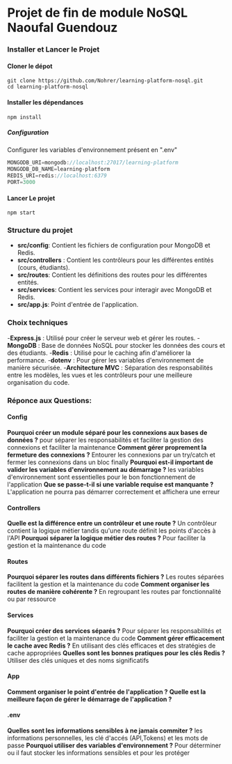 # Projet de fin de module NoSQL Naoufal Guendouz

### Installer et Lancer le Projet
#### Cloner le dépot
```shell
git clone https://github.com/Nohrer/learning-platform-nosql.git
cd learning-platform-nosql
```

#### Installer les dépendances
```shell
npm install
```

##### Configuration
Configurer les variables d'environnement présent en ".env"
```javascript
MONGODB_URI=mongodb://localhost:27017/learning-platform
MONGODB_DB_NAME=learning-platform
REDIS_URI=redis://localhost:6379
PORT=3000
```

#### Lancer Le projet
```shell
npm start
```

### Structure du projet

- **src/config**: Contient les fichiers de configuration pour MongoDB et Redis.
- **src/controllers** : Contient les contrôleurs pour les différentes entités (cours, étudiants).
- **src/routes**: Contient les définitions des routes pour les différentes entités.
- **src/services**: Contient les services pour interagir avec MongoDB et Redis.
- **src/app.js**: Point d'entrée de l'application.

### Choix techniques
-**Express.js** : Utilisé pour créer le serveur web et gérer les routes.
-**MongoDB** : Base de données NoSQL pour stocker les données des cours et des étudiants.
-**Redis** : Utilisé pour le caching afin d'améliorer la performance.
-**dotenv** : Pour gérer les variables d'environnement de manière sécurisée.
-**Architecture MVC** : Séparation des responsabilités entre les modèles, les vues et les contrôleurs pour une meilleure organisation du code.

### Réponce aux Questions:

#### Config
**Pourquoi créer un module séparé pour les connexions aux bases de données ?**
pour séparer les responsabilités et faciliter la gestion des connexions et faciliter la maintenance
**Comment gérer proprement la fermeture des connexions ?**
Entourer les connexions par un try/catch et fermer les connexions dans un bloc finally
**Pourquoi est-il important de valider les variables d'environnement au démarrage ?**
les variables d'environnement sont essentielles pour le bon fonctionnement de l'application
**Que se passe-t-il si une variable requise est manquante ?**
L'application ne pourra pas démarrer correctement et affichera une erreur

#### Controllers
**Quelle est la différence entre un contrôleur et une route ?**
Un contrôleur contient la logique métier tandis qu'une route définit les points d'accès à l'API
**Pourquoi séparer la logique métier des routes ?**
Pour faciliter la gestion et la maintenance du code

#### Routes
**Pourquoi séparer les routes dans différents fichiers ?**
Les routes séparées facilitent la gestion et la maintenance du code
**Comment organiser les routes de manière cohérente ?**
En regroupant les routes par fonctionnalité ou par ressource

#### Services
**Pourquoi créer des services séparés ?**
Pour séparer les responsabilités et faciliter la gestion et la maintenance du code
**Comment gérer efficacement le cache avec Redis ?**
En utilisant des clés efficaces et des stratégies de cache appropriées
**Quelles sont les bonnes pratiques pour les clés Redis ?**
Utiliser des clés uniques et des noms significatifs

#### App
**Comment organiser le point d'entrée de l'application ?**
**Quelle est la meilleure façon de gérer le démarrage de l'application ?**

#### .env
**Quelles sont les informations sensibles à ne jamais commiter ?**
les informations personnelles, les clé d'accés (API,Tokens) et les mots de passe
**Pourquoi utiliser des variables d'environnement ?**
Pour déterminer ou il faut stocker les informations sensibles et pour les protéger

